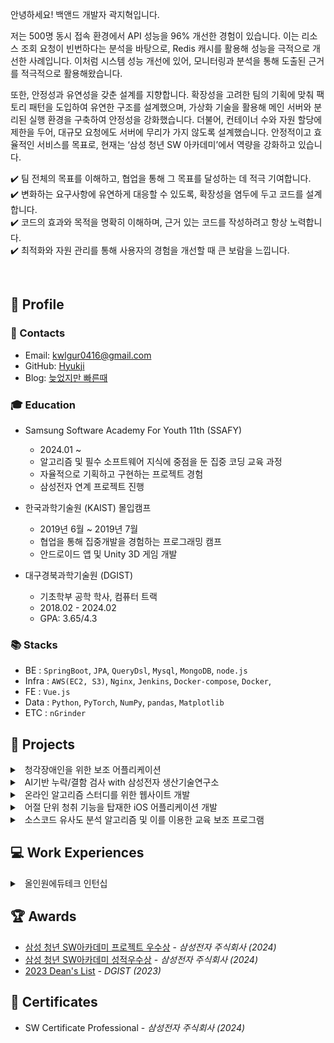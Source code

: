 안녕하세요! 백앤드 개발자 곽지혁입니다.

저는 500명 동시 접속 환경에서 API 성능을 96% 개선한 경험이 있습니다. 이는 리소스 조회 요청이 빈번하다는 분석을 바탕으로, Redis 캐시를 활용해 성능을 극적으로 개선한 사례입니다. 이처럼 시스템 성능 개선에 있어, 모니터링과 분석을 통해 도출된 근거를 적극적으로 활용해왔습니다. 

또한, 안정성과 유연성을 갖춘 설계를 지향합니다. 확장성을 고려한 팀의 기획에 맞춰 팩토리 패턴을 도입하여 유연한 구조를 설계했으며, 가상화 기술을 활용해 메인 서버와 분리된 실행 환경을 구축하여 안정성을 강화했습니다. 더불어, 컨테이너 수와 자원 할당에 제한을 두어, 대규모 요청에도 서버에 무리가 가지 않도록 설계했습니다. 
안정적이고 효율적인 서비스를 목표로, 현재는 ‘삼성 청년 SW 아카데미’에서 역량을 강화하고 있습니다.

✔️ 팀 전체의 목표를 이해하고, 협업을 통해 그 목표를 달성하는 데 적극 기여합니다. <br>
✔️ 변화하는 요구사항에 유연하게 대응할 수 있도록, 확장성을 염두에 두고 코드를 설계합니다. <br>
✔️ 코드의 효과와 목적을 명확히 이해하며, 근거 있는 코드를 작성하려고 항상 노력합니다. <br>
✔️ 최적화와 자원 관리를 통해 사용자의 경험을 개선할 때 큰 보람을 느낍니다.

<br>

## 📌 Profile

### 🔗 Contacts

- Email: kwlgur0416@gmail.com
- GitHub: [Hyukji](https://github.com/hyukji)
- Blog: [늦었지만 빠른때](https://hyukji.tistory.com/)

### 🎓 Education

- Samsung Software Academy For Youth 11th (SSAFY)

  - 2024.01 ~
  - 알고리즘 및 필수 소프트웨어 지식에 중점을 둔 집중 코딩 교육 과정
  - 자율적으로 기획하고 구현하는 프로젝트 경험
  - 삼성전자 연계 프로젝트 진행


- 한국과학기술원 (KAIST) 몰입캠프
  
  - 2019년 6월 ~ 2019년 7월
  - 협업을 통해 집중개발을 경험하는 프로그래밍 캠프
  - 안드로이드 앱 및 Unity 3D 게임 개발


- 대구경북과학기술원 (DGIST)
  
  - 기초학부 공학 학사, 컴퓨터 트랙
  - 2018.02 - 2024.02
  - GPA: 3.65/4.3

### 📚 Stacks

- BE : `SpringBoot`, `JPA`, `QueryDsl`, `Mysql`, `MongoDB`, `node.js`
- Infra : `AWS(EC2, S3)`, `Nginx`, `Jenkins`, `Docker-compose`, `Docker`, 
- FE : `Vue.js`
- Data : `Python`, `PyTorch`, `NumPy`, `pandas`, `Matplotlib`
- ETC : `nGrinder`


## 📖 Projects


<details markdown="1">
<summary class="h3-title">
&nbsp; 청각장애인을 위한 보조 어플리케이션
</summary>

> 2024.10 - 2024.11
>
> third Project of Samsung Software Academy For Youth

#### 프로젝트 개요

- 문제 제기

  - 청각장애인들이 위험 상황에 대한 신속한 인지가 어려움
  - 청각장애인들이 의사소통의 불편함을 겪고 있음.
  - 본인을 부르는 소리를 인지하지 못해 일상에서의 불편함을 가지고 있음

  <table>
    <tr>
      <td>
        <img src="../assets/images/news3.jpg" alt="뉴스자료">
      </td>
      <td>
        <img src="../assets/images/survey.jpg" alt="설문 조사 내용">
      </td>
    </tr>
  </table>
        
- 목표
  - 위급상황, 일상생활의 소리를 인식하여 제공하는 기능 제공.
  - 본인의 이름을 등록하면, 해당 이름이 불렸을 때 알림을 제공하는 기능 탑재
  - 음성인식 기술을 활용해 대화 보조 기능 구현

- 역할

  - 인프라 구축

    - AI 서버의 보다 빠른 응답을 위해 `FastAPI` 서버 사용.
    - `Nginx` 활용
      - 프록시를 통한 `SpringBoot`와 `FastAPI` 분리
      - `SSL`를 이용한 보안 강화
  
    - 인프라 아키텍처 구성도
      ![alt text](../assets/images/infra3.png)

  - 보조 대화 기능
  
    - 음성인식 기능 구현
      - 온디바이스 AI 도입의 위해 android 내부의 STT, TTS 활용
      - 최신 기종이 아닌 경우, Google Cloud API를 활용해 STT, TTS 도입

        <img src="../assets/gif/음성인식.gif" alt="음성인식" style="width:150px;">
      <!-- ![alt text](<../assets/gif/음성인식.gif>)  -->

    - 예상 답변 생성
  
      - 클라우드 벡터DB인 `pineCone`과 `OpenAI` 이용해 `RAG` 기법 적용
      - 예상 답변 내의 단어 변경 기능
        - GraphDB인 `Neo4j`를 활용해 단어간의 관계 유사도 활용

        <table>
          <tr>
            <td>
              <img src="../assets/gif/예상답변생성.gif" alt="예상 답변 내 단어 변경" style="width:150px;">
            </td>
            <td>
              <img src="../assets/gif/단어변경기능.gif" alt="예상 답변 내 단어 변경" style="width:150px;">
            </td>
          </tr>
        </table>

    - SSE 적용
      - **OpenAI**의 응답 속도를 줄이기 위한 `SSE` 도입
      - **3초에서 1초대**로 초기 응답 속도 개선
  
#### 성과


</details>

<details markdown="1">
<summary class="h3-title">
&nbsp; AI기반 누락/결함 검사 with 삼성전자 생산기술연구소
</summary>

> 2024.9 - 2024.10
>
> Second Project of Samsung Software Academy For Youth

#### 프로젝트 개요

- 문제 제기

  - 기본 AI 검사 방식의 높은 인프라 비용.
  - 라즈베리파이와 같은 싱글보드컴퓨터는 낮은 비용을 가지고 있지만 제한된 성능을 가지고 있음
  
- 목표
  - 클라우드 서버가 아닌, 싱글보드컴퓨터를 활용해 딥러닝 솔루션 제공
  - 제조공정단계에서 병목현상이 생기지 않도록 200ms의 추론 속도 달성
    - 200ms의 목표는 실제 생산기술연구소로 부터 실제 추론 속도를 제공받음.
  - **누락/과다 검사** 및 **표면 불량 검사** 시스템 제공.

- 역할

  - 누락/과다 검사.

    - 데이터셋 구축
      - 실제 삼성 TV의 서비스 키트로 데이터셋을 구축
      - 빛, 장소, 키트 개수 등 다양한 환경으로 데이터 셋 구축
        - 단일 객체로 데이터셋을 구축했을 때 정확도가 낮게 나와, 다중 객체 사진을 추가하여 정확도를 높임

    - 학습 & 경량화
      - YoloV8 을 활용하여 학습을 진행함.
      - 경량화 기법 도입
        - 양자화 : int8 로의 양자화를 통해 가중치의 비트를 줄임.
        - 가지치기 : 딥러닝 모델의 파라미터를 제거하여 속도를 향상시킴. 
          - 재학습을 통한 정확도 유지하며 경량화를 진행함

  - 금속 표면 불량 검사 시스템

    - 데이터셋 구축
      - 금속 표면의 조명에 의한 데이터 셋의 편차가 커짐. 
        - 생산기술연구소에 방문하여 여러 조명 조건들을 비교하며 세팅을 완료함.
      - 금속 표면의 긁힘, 얼룩, 찍힘 세종류의 결함을 분석

    - 학습 & 경량화
      - YoloV8 을 활용하여 학습을 진행함.
      - 양자화 및 가지치기를 활용해 경량화 기법 도입

#### 성과

- **2025 삼성전자 생산기술연구소 기획안** 

- **SDC24(삼성전자 개발자 컨퍼런스)** 발표 - 딥러닝 솔루션 체중 감량하기

[![SDC2024(삼성전자 개발자 컨퍼런스) 발표 - 딥러닝 솔루션 체중 감량하기](https://img.youtube.com/vi/swWUzgmeyyU/0.jpg)](https://www.youtube.com/watch?v=swWUzgmeyyU#t=11m48s) 

- [삼성 청년 SW아카데미 기업연계 프로젝트 최우수상]() - _삼성전자 주식회사 (2024)_

</details>


<details markdown="1">
<summary class="h3-title">
&nbsp; 온라인 알고리즘 스터디를 위한 웹사이트 개발 
</summary>

> 2024.7 - 2024.8
>
> First Project of Samsung Software Academy For Youth

#### 프로젝트 개요

- 문제 제기

  - 스터디의 일정 및 문서 관리의 비효율성.
  - 코드 공동 작성의 부재로 인한 피드백 한계.
  - 구두 설명으로 인한 이해의 어려움.

- 역할

  - `Infra` 구축 및 DB 설계

    - `Nginx`를 이용한 ssl 인증, 프록시 설정
    - `Jenkins`, `WebHook`를 활용한 `CI/CD` 구축
    - `Docker`를 활용한 코드 실행 환경 구축

    <img src="https://raw.githubusercontent.com/hyukji/hyukji.github.io/master/assets/images/Cosmos-Infra.png" alt="인프라 아키텍처">

    <!-- - ![인프라 아키텍처](/assets/images/Cosmos-Infra.png){ width=70%} -->


  - 폴더 구조 및 스터디 템플릿 기능 구현

    - `재귀 구조`를 이용한 폴더 기능 구현
    - 템플릿 구현을 통한 코드 자동 업로드 기능 구현

  - 폴더 구조 API 최적화
    - `N+1` 문제 해결
      - `queryDsl` 및 `fetchJoin`을 이용해 `N+1 문제` 해결
    - `Redis`를 이용한 캐시 활용.
      - 스터디의 전체 폴더 구조의 경우 추가, 수정, 삭제 보다 **조회의 호출빈도가 더 높음**.
      - 500명 동시 접속 시의 성능 최적화 : `95.6%`의 성능 향상(23초 -> 1초)
      <div style="display: flex; justify-content: space-between;">
          <a href="https://raw.githubusercontent.com/hyukji/hyukji.github.io/master/assets/images/Cosmos-Redis.png" target="_blank">
              <img src="https://raw.githubusercontent.com/hyukji/hyukji.github.io/master/assets/images/Cosmos-Redis.png" alt="성능향상 전(23초)" style="width: 50%;">
          </a>
          <a href="https://raw.githubusercontent.com/hyukji/hyukji.github.io/master/assets/images/Cosmos-Redis2.png" target="_blank">
              <img src="https://raw.githubusercontent.com/hyukji/hyukji.github.io/master/assets/images/Cosmos-Redis2.png" alt="성능향상 후(1초)" style="width: 50%;">
          </a>
      </div>

  - Java, Python 코드 실행

    - 현재는 Java, Python 두개의 언어만 지원하지만 **다른 언어의 확장성을 고려해** `팩토리 패턴`을 활용함.

      ![alt text](../assets/images/Factory-pattern.png)


      #### CodeExecutorFactory

      ```java
      @Component
      public class CodeExecutorFactory {

          private final Map<Language, CodeExecutor> executors;

          public CodeExecutorFactory(List<CodeExecutor> executorList) {
              executors = executorList.stream()
                      .collect(Collectors.toMap(CodeExecutor::getLanguage, Function.identity()));
          }

          public CodeExecutor getExecutor(Language language) { 
            return executors.get(language); 
          }
      }
      ```

      #### CodeExecutor

      ```java
      public interface CodeExecutor {

          String executeCode(String code, String input);

          File createCodeFile(String code, String hostPath) throws IOException;

          Language getLanguage();

          default String readProcessOutput(InputStream inputStream) throws IOException { ... }
      }

      @Component
      public class JavaCodeExecutor implements CodeExecutor { ... }

      @Component
      public class PythonCodeExecutor implements CodeExecutor { ... }
      ```

    - 가상화 기술을 활용한 안정성 관리

      - 가상화 기술의 활용 이유 : 검증되지 않은 코드를 메인 서버에서 직접 실행하는 것은 보안적인 취약점이 존재할 수 있다고 판단. 도커 컨테이너를 활용해 분리된 실행 환경을 구축함.
  
      - `코드 실행 API` 요청 시 컨테이너 내부에서 코드를 실행하고 결과를 반환. 무한 루프와 같은 경우를 대비해 컨테이너 시간이 `5초`를 넘어가지 않도록 설정

      - `코드 실행 API`의 요청이 많아진다면 자원 관리에 문제가 생길 수 있음
        - Container에 할당할 `메모리`, `cpu`를 설정
        - `세마포어`를 이용한 컨테이너 개수 제한

#### 기술 및 라이브러리

- BE & DB: `SpringBoot`, `JPA`, `QueryDsl`, `Mysql`, `Redis`
- Infra: `Nginx`, `ec2`, `Jenkins`, `Docker`, `Dokcer-compose`
- Etc : `nGrinder`, `WebRTC`

#### 성과

- [삼성 청년 SW아카데미 프로젝트 우수상](/assets/images/awards/ssafy-project.jpg) - _삼성전자 주식회사 (2024)_

</details>

<details markdown="1">
<summary class="h3-title">
&nbsp; 어절 단위 청취 기능을 탑재한 iOS 어플리케이션 개발  
</summary>

> 2023.1 - 2023.4
>
> 1인 개발 프로젝트

#### 프로젝트 개요

- 문제 제기 및 솔루션

  - 어학 공부 중 부족한 부분을 이해하기 위해 여러 번 반복 청취가 필요함.
  - 쉐도잉 학습 시 기존 플레이어의 초 단위 이동 및 AB 구간 반복 기능에 불편함 존재.
  - **어절 단위로 오디오를 구분**해 보다 편리하고 정확한 위치 이동을 제공하는 어플리케이션 개발

- 결과

  - 어절 단위 청취 기능

    - 오디오 파일 생성 시, 오디오 파장 분석 및 어절 단위 구분
    - 어절 단위로 이동 및 반복 기능

      ![Onpeat_audio](https://raw.githubusercontent.com/hyukji/hyukji.github.io/master/assets/images/Onpeat_audio.png)

  - 오디오 파일 관리 기능

    - wifi & usb 를 이용한 오디오 파일 업로드 기능
    - 폴더 구조를 이용한 파일 관리
  
    <div style="display: flex; justify-content: space-between;">
        <img src="https://raw.githubusercontent.com/hyukji/hyukji.github.io/master/assets/images/Onpeat-upload.png" alt="upload" style="width: 39%;">
        <img src="https://raw.githubusercontent.com/hyukji/hyukji.github.io/master/assets/images/Onpeat-upload-2.png" alt="upload" style="width: 59%;">
    </div>

  - 프로젝트 과정을 블로그에 기록하여 공유.

      ![alt text](/assets/images/Onpeat_blog.png)

#### 관련 자료

[GitHub](https://github.com/hyukji/ListenApp), [Blog](https://hyukji.tistory.com/category/IOS/%EA%B0%9C%EB%B0%9C%EC%9D%BC%EC%A7%80)

</details>

<details markdown="1">
<summary class="h3-title">
&nbsp; 소스코드 유사도 분석 알고리즘 및 이를 이용한 교육 보조 프로그램 
</summary>

> 2020.03 - 2020.12
>
> Undergraduate Group Research Program (UGRP) - DGIST

#### 프로젝트 개요

- 문제 제기 및 솔루션
  - 코딩을 처음 배우는 학생들의 코드는 길이가 짧아 구조적 유사성은 적합한 표절 기준이 아님
  - 코딩 스타일을 기준으로 표절도를 검사하되 학습 과정에 따른 코딩 스타일의 가변성을 고려함
  - 이 알고리즘을 적용한 코딩 교육 사이트를 만들고자 함

- 결과
  - 코딩 스타일 기반의 소스코드 유사도 계산 알고리즘 연구 (Python, tokenizer)
    - 변수명, 클래스명, 연산자 주위 공백 등을 기준으로 코딩 스타일 vector를 생성
    - 지금까지 작성해온 코딩 스타일과 현재의 코딩 스타일을 비교하여 표절도를 계산함
    - 코딩 스타일에 급격한 변화가 있을 경우 높은 표절도를 가짐
  - 코드 표절 검사 기능을 활용한 코딩 교육 사이트 (MEVN stack)
    - 로그인 및 회원가입
    - 강좌 및 과제 등록
    - 개인 학습현황
    - 실습 과제를 위한 실시간 Python interpreter
      - 샌드박스 및 에디터 화면 분할 기능
      - 화면
        ![editor](https://user-images.githubusercontent.com/52347271/230982511-6f7663ba-234a-4570-bc8e-0cea3ecfaf0f.jpg)
        
        ![board](/assets/images/Forest_board.png)

#### 역할

- 팀 구성: 4인
- 알고리즘 연구
  - 연산자 및 괄호 주위 공백, 평균 함수 길이 등의 코딩 스타일 vector 추출
  - 표절도 계산식 정립
  - K-means Clustering을 이용한 군집 내 편차 계산
- 사이트 개발
  - 유저 및 강의 관리
  - 강의 캘린더 및 일정 조율 기능
  - 에디터 부가 기능(분할, 확장, 다중)
  - AWS EC2 서버 및 MongoDB Atlas 관리

#### 기술 및 라이브러리

- Data Analysis: `Python`, `tokenizer`, `pandas`, `NumPy`
- Web Development: `Vue.js`, `Node.js`, `AWS EC2(Ubuntu)`, `MongoDB`, `GitHub`, `Vuetify`
- Extra: `Docker`, `Socket.io`

#### 관련 자료

[GitHub](https://url.kr/nsvhta)

</details>

## 💻 Work Experiences

<details markdown="1">
<summary class="h3-title">
&nbsp; 올인원에듀테크 인턴십
</summary>

> 2021.01 - 2021.03
>
> 사용자의 영어 수준을 평가하는 알고리즘 개선

#### 역할

- 사용자의 영어 수준을 평가하는 알고리즘 개선

  - 기존 알고리즘

    - 사용자의 임시 수준을 설정하고, 그에 맞는 문제를 제공.
    - 제공된 문제의 정답 여부에 맞춰 임시 수준이 변동.

  - 문제 제기 및 솔루션

    - 문제 난이도의 부적확성

      - 사용자의 수준에 맞춘 정답률 계산 시, 같은 난이도의 문제라도 정답률 분포에 큰 차이가 발생.
      - 사용자의 수준별 정답률을 바탕으로 문제 난이도를 재배치하여 알고리즘의 정확도를 향상시킴.

    - 후반부 문제에 대한 과도한 의존성
      - 기존 알고리즘이 후반부 문제의 정답 여부에 지나치게 의존함.
      - 임시 수준 변동에 가중치를 부여하여, 후반부 문제로 갈수록 가중치를 줄임으로써 문제를 해결함.

#### 성과

- 특허 출원
  - [빅데이터 기반 학습자 맞춤형 외국어 레벨 측정 시스템](/assets/pdf/1020210035794.pdf) (출원번호: 1020210035794)
  - [맞춤형 외국어 문제선정 시스템](/assets/pdf/1020210035829.pdf) (출원 번호: 1020210035829)


</details>

## 🏆 Awards
- [삼성 청년 SW아카데미 프로젝트 우수상](/assets/images/awards/ssafy-project.jpg) - _삼성전자 주식회사 (2024)_
- [삼성 청년 SW아카데미 성적우수상](/assets/images/awards/ssafy_dean.jpg) - _삼성전자 주식회사 (2024)_
- [2023 Dean's List](/assets/images/awards/dean.jpg) _- DGIST (2023)_

## 📃 Certificates

- SW Certificate Professional - _삼성전자 주식회사 (2024)_